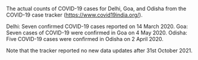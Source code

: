 The actual counts of COVID-19 cases for Delhi, Goa, and Odisha from the COVID-19 case tracker (https://www.covid19india.org/). 

Delhi: Seven confirmed COVID-19 cases reported on 14 March 2020.
Goa: Seven cases of COVID-19 were confirmed in Goa on 4 May 2020.
Odisha: Five COVID-19 cases were confirmed in Odisha on 2 April 2020.

Note that the tracker reported no new data updates after 31st October 2021.
